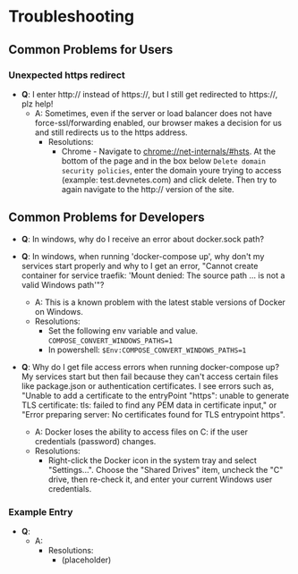 
# Troubleshooting

## Common Problems for Users

### Unexpected https redirect

- __Q__: I enter http:// instead of https://, but I still get redirected to https://, plz help!
  - A: Sometimes, even if the server or load balancer does not have force-ssl/forwarding enabled, our browser makes a decision for us and still redirects us to the https address.
    - Resolutions:
      - Chrome - Navigate to [chrome://net-internals/#hsts](chrome://net-internals/#hsts). At the bottom of the page and in the box below `Delete domain security policies`, enter the domain youre trying to access (example: test.devnetes.com) and click delete. Then try to again navigate to the http:// version of the site.

## Common Problems for Developers

- __Q__: In windows, why do I receive an error about docker.sock path?

- __Q__: In windows, when running 'docker-compose up', why don't my services start properly and why to I get an error, "Cannot create container for service traefik: 'Mount denied: The source path ... is not a valid Windows path'"?
  - A: This is a known problem with the latest stable versions of Docker on Windows.
  - Resolutions:
    - Set the following env variable and value. `COMPOSE_CONVERT_WINDOWS_PATHS=1`
    - In powershell: `$Env:COMPOSE_CONVERT_WINDOWS_PATHS=1`

- __Q__: Why do I get file access errors when running docker-compose up?  My services start but then fail because they can't access certain files like package.json or authentication certificates.  I see errors such as, "Unable to add a certificate to the entryPoint \"https\": unable to generate TLS certificate: tls: failed to find any PEM data in certificate input," or "Error preparing server: No certificates found for TLS entrypoint https".
  - A: Docker loses the ability to access files on C: if the user credentials (password) changes.
  - Resolutions:
    - Right-click the Docker icon in the system tray and select "Settings...".  Choose the "Shared Drives" item, uncheck the "C" drive, then re-check it, and enter your current Windows user credentials.

### Example Entry

- __Q__:
  - A:
    - Resolutions:
      - (placeholder)
